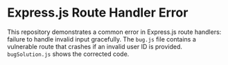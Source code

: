 # Express.js Route Handler Error

This repository demonstrates a common error in Express.js route handlers: failure to handle invalid input gracefully.  The `bug.js` file contains a vulnerable route that crashes if an invalid user ID is provided. `bugSolution.js` shows the corrected code.